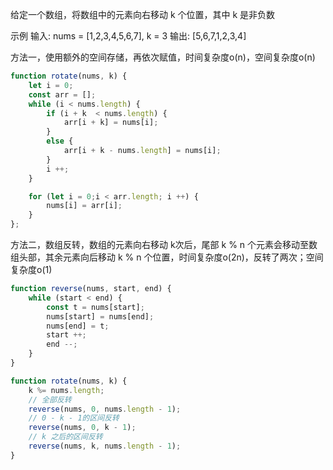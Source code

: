 给定一个数组，将数组中的元素向右移动 k 个位置，其中 k 是非负数

示例
输入: nums = [1,2,3,4,5,6,7], k = 3
输出: [5,6,7,1,2,3,4]

方法一，使用额外的空间存储，再依次赋值，时间复杂度o(n)，空间复杂度o(n)

```js
function rotate(nums, k) {
    let i = 0;
    const arr = [];
    while (i < nums.length) {
        if (i + k  < nums.length) {
            arr[i + k] = nums[i];
        }
        else {
            arr[i + k - nums.length] = nums[i];
        }
        i ++;
    }

    for (let i = 0;i < arr.length; i ++) {
        nums[i] = arr[i];
    }
};
```

方法二，数组反转，数组的元素向右移动 k次后，尾部 k % n 个元素会移动至数组头部，其余元素向后移动 k % n 个位置，时间复杂度o(2n)，反转了两次；空间复杂度o(1)

```js
function reverse(nums, start, end) {
    while (start < end) {
        const t = nums[start];
        nums[start] = nums[end];
        nums[end] = t;
        start ++;
        end --;
    }
}

function rotate(nums, k) {
    k %= nums.length;
    // 全部反转
    reverse(nums, 0, nums.length - 1);
    // 0 - k - 1的区间反转
    reverse(nums, 0, k - 1);
    // k 之后的区间反转
    reverse(nums, k, nums.length - 1);
}
```
